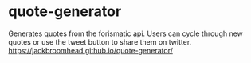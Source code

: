 ﻿# quote-generator
Generates quotes from the forismatic api. Users can cycle through new quotes or use the tweet button to share them on twitter.
https://jackbroomhead.github.io/quote-generator/
